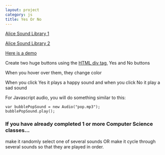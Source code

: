 ```yaml
---
layout: project
category: js
title: Yes Or No
---
```


[Alice Sound Library 1](https://www.alice.org/wp-content/uploads/2017/05/AliceSoundLibrary.zip)

[Alice Sound Library 2](https://www.alice.org/wp-content/uploads/2017/08/AliceSoundLibraryExpansionPackOne.zip)

[Here is a demo](https://drive.google.com/file/d/1vw5GDnkJAvt61_dFyai6K1EcWJNqBFt4/view)

Create two huge buttons using the [HTML div tag](https://www.w3schools.com/tags/tag_div.asp), Yes and No buttons

When you hover over them, they change color

When you click Yes it plays a happy sound and when you click No it play a sad sound

For Javascript audio, you will do something similar to this:
```
var bubblePopSound = new Audio("pop.mp3");
bubblePopSound.play();
```
### If you have already completed 1 or more Computer Science classes...
make it randomly select one of several sounds OR make it cycle through several sounds so that they are played in order.
